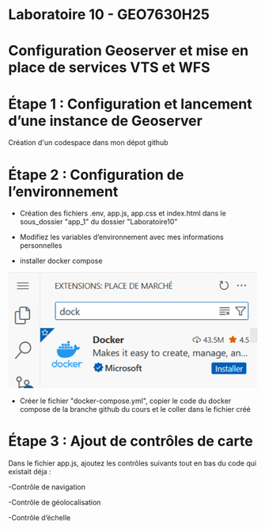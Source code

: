 # Laboratoire 10 - GEO7630H25

# Configuration Geoserver et mise en place de services VTS et WFS

# Étape 1 : Configuration et lancement d’une instance de Geoserver

Création d'un codespace dans mon dépot github

# Étape 2 : Configuration de l’environnement

- Création des fichiers .env, app.js, app.css et index.html dans le sous_dossier "app_1" du dossier "Laboratoire10"

- Modifiez les variables d’environnement avec mes informations personnelles 

- installer docker compose

![alt text](image.png)

- Créer le fichier "docker-compose.yml", copier le code du docker compose de la branche github du cours et le coller dans le fichier créé

# Étape 3 : Ajout de contrôles de carte

Dans le fichier app.js, ajoutez les contrôles suivants tout en bas du code qui existait déja :

-Contrôle de navigation 

-Contrôle de géolocalisation 

-Contrôle d’échelle 


